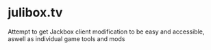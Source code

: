 # julibox.tv

Attempt to get Jackbox client modification to be easy and accessible, aswell as individual game tools and mods
